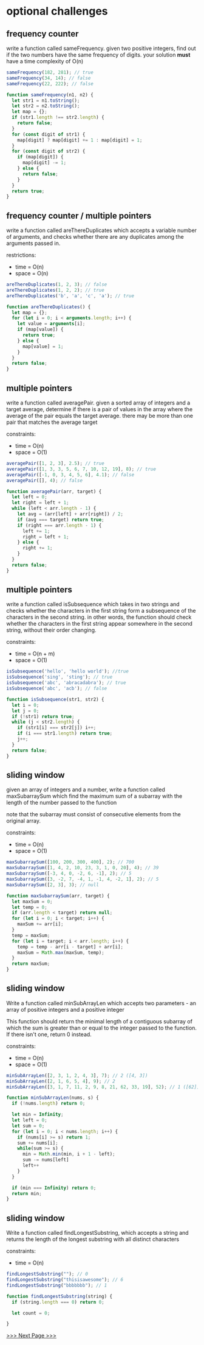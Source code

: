 # optional challenges

## frequency counter

write a function called sameFrequency. given two positive integers, find out if the two numbers have the same frequency of digits.
your solution **must** have a time complexity of O(n)

```js
sameFrequency(182, 281); // true
sameFrequency(34, 14); // false
sameFrequency(22, 222); // false
```
```js
function sameFrequency(n1, n2) {
  let str1 = n1.toString();
  let str2 = n2.toString();
  let map = {};
  if (str1.length !== str2.length) {
    return false;
  }
  for (const digit of str1) {
    map[digit] ? map[digit] += 1 : map[digit] = 1;
  }
  for (const digit of str2) {
    if (map[digit]) {
      map[digit] -= 1;
    } else {
      return false;
    }
  }
  return true;
}
```


## frequency counter / multiple pointers

write a function called areThereDuplicates which accepts a variable number of arguments, and checks whether there are any duplicates among the arguments passed in.

restrictions:
- time = O(n)
- space = O(n)

```js
areThereDuplicates(1, 2, 3); // false
areThereDuplicates(1, 2, 2); // true
areThereDuplicates('b', 'a', 'c', 'a'); // true
```
```js
function areThereDuplicates() {
  let map = {};
  for (let i = 0; i < arguments.length; i++) {
    let value = arguments[i];
    if (map[value]) {
      return true;
    } else {
      map[value] = 1;
    }
  }
  return false;
}
```


## multiple pointers

write a function called averagePair. given a sorted array of integers and a target average, determine if there is a pair of values in the array where the average of the pair equals the target average. there may be more than one pair that matches the average target

constraints:
- time = O(n)
- space = O(1)

```js
averagePair([1, 2, 3], 2.5); // true
averagePair([1, 3, 3, 5, 6, 7, 10, 12, 19], 8); // true
averagePair([-1, 0, 3, 4, 5, 6], 4.1); // false
averagePair([], 4); // false
```
```js
function averagePair(arr, target) {
  let left = 0;
  let right = left + 1;
  while (left < arr.length - 1) {
    let avg = (arr[left] + arr[right]) / 2;
    if (avg === target) return true;
    if (right === arr.length - 1) {
      left += 1;
      right = left + 1;
    } else {
      right += 1;
    }
  }
  return false;
}

```


## multiple pointers

write a function called isSubsequence which takes in two strings and checks whether the characters in the first string form a subsequence of the characters in the second string. in other words, the function should check whether the characters in the first string appear somewhere in the second string, without their order changing.

constraints:
- time = O(n + m)
- space = O(1)

```js
isSubsequence('hello', 'hello world'); //true
isSubsequence('sing', 'sting'); // true
isSubsequence('abc', 'abracadabra'); // true
isSubsequence('abc', 'acb'); // false
```
```js
function isSubsequence(str1, str2) {
  let i = 0;
  let j = 0;
  if (!str1) return true;
  while (j < str2.length) {
    if (str1[i] === str2[j]) i++;
    if (i === str1.length) return true;
    j++;
  }
  return false;
}

```

## sliding window

given an array of integers and a number, write a function called maxSubarraySum which find the maximum sum of a subarray with the length of the number passed to the function

note that the subarray must consist of consecutive elements from the original array.

constraints:
- time = O(n)
- space = O(1)

```js
maxSubarraySum([100, 200, 300, 400], 2); // 700
maxSubarraySum([1, 4, 2, 10, 23, 3, 1, 0, 20], 4); // 39
maxSubarraySum([-3, 4, 0, -2, 6, -1], 2); // 5
maxSubarraySum([3, -2, 7, -4, 1, -1, 4, -2, 1], 2); // 5
maxSubarraySum([2, 3], 3); // null
```
```js
function maxSubarraySum(arr, target) {
  let maxSum = 0;
  let temp = 0;
  if (arr.length < target) return null;
  for (let i = 0; i < target; i++) {
    maxSum += arr[i];
  }
  temp = maxSum;
  for (let i = target; i < arr.length; i++) {
    temp = temp - arr[i - target] + arr[i];
    maxSum = Math.max(maxSum, temp);
  }
  return maxSum;
}

```

## sliding window

Write a function called minSubArrayLen which accepts two parameters - an array of positive integers and a positive integer

This function should return the minimal length of a contiguous subarray of which the sum is greater than or equal to the integer passed to the function. If there isn't one, return 0 instead.

constraints:
- time = O(n)
- space = O(1)

```js
minSubArrayLen([2, 3, 1, 2, 4, 3], 7); // 2 ([4, 3])
minSubArrayLen([2, 1, 6, 5, 4], 9); // 2
minSubArrayLen([3, 1, 7, 11, 2, 9, 8, 21, 62, 33, 19], 52); // 1 ([62])
```
```js
function minSubArrayLen(nums, s) {
  if (!nums.length) return 0;

  let min = Infinity;
  let left = 0;
  let sum = 0;
  for (let i = 0; i < nums.length; i++) {
    if (nums[i] >= s) return 1;
    sum += nums[i];
    while(sum >= s) {
      min = Math.min(min, i + 1 - left);
      sum -= nums[left]
      left++
    }
  }

  if (min === Infinity) return 0;
  return min;
}

```

## sliding window

Write a function called findLongestSubstring, which accepts a string and returns the length of the longest substring with all distinct characters

constraints:
- time = O(n)


```js
findLongestSubstring(""); // 0
findLongestSubstring("thisisawesome"); // 6
findLongestSubstring("bbbbbbb"); // 1
```
```js
function findLongestSubstring(string) {
  if (string.length === 0) return 0;

  let count = 0;

}

```

[>>> Next Page >>>](https://github.com/hungrypc/data-structures-and-algorithms/blob/master/chapters/6__recursion.md)


































